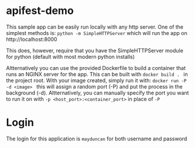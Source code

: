 # apifest-demo

This sample app can be easily run locally with any http server. One of the simplest methods is: `python -m SimpleHTTPServer` which will run the app on http://localhost:8000

This does, however, require that you have the SimpleHTTPServer module for python (default with most modern python installs)

Altternatively you can use the provided Dockerfile to build a container that runs an NGINX server for the app. This can be built with `docker build . ` in the project root. With your image created, simply run it with: `docker run -P -d <image> ` this will assign a random port (-P) and put the process in the background (-d). Altternatively, you can manually specify the port you want to run it on with `-p <host_port>:<container_port>` in place of `-P`


# Login

The login for this application is `mayduncan` for both username and password
